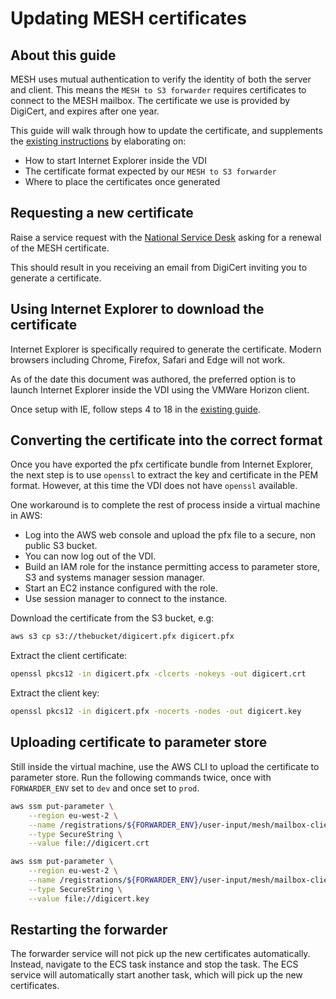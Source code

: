 # Updating MESH certificates

## About this guide

MESH uses mutual authentication to verify the identity of both the server and
client. This means the `MESH to S3 forwarder` requires certificates to connect to
the MESH mailbox. The certificate we use is provided by DigiCert, and expires
after one year.

This guide will walk through how to update the certificate, and supplements the
[existing instructions][1] by elaborating on:

- How to start Internet Explorer inside the VDI
- The certificate format expected by our `MESH to S3 forwarder`
- Where to place the certificates once generated

## Requesting a new certificate

Raise a service request with the [National Service Desk][2] asking for a
renewal of the MESH certificate.

This should result in you receiving an email from DigiCert inviting you to
generate a certificate.

## Using Internet Explorer to download the certificate

Internet Explorer is specifically required to generate the certificate.
Modern browsers including Chrome, Firefox, Safari and Edge will not work.

As of the date this document was authored, the preferred option is to launch
Internet Explorer inside the VDI using the VMWare Horizon client.

Once setup with IE, follow steps 4 to 18 in the [existing guide][1].

## Converting the certificate into the correct format

Once you have exported the pfx certificate bundle from Internet Explorer, the
next step is to use `openssl` to extract the key and certificate in the PEM
format. However, at this time the VDI does not have `openssl` available.

One workaround is to complete the rest of process inside a virtual machine in AWS:
- Log into the AWS web console and upload the pfx file to a secure, non public S3 bucket.
- You can now log out of the VDI.
- Build an IAM role for the instance permitting access to parameter store, S3 and systems manager session manager.
- Start an EC2 instance configured with the role.
- Use session manager to connect to the instance.

Download the certificate from the S3 bucket, e.g:

```bash
aws s3 cp s3://thebucket/digicert.pfx digicert.pfx
```

Extract the client certificate:

```bash
openssl pkcs12 -in digicert.pfx -clcerts -nokeys -out digicert.crt

```

Extract the client key:

```bash
openssl pkcs12 -in digicert.pfx -nocerts -nodes -out digicert.key
```

## Uploading certificate to parameter store

Still inside the virtual machine, use the AWS CLI to upload the certificate to
parameter store. Run the following commands twice, once with `FORWARDER_ENV`
set to `dev` and once set to `prod`.


```bash
aws ssm put-parameter \
    --region eu-west-2 \
    --name /registrations/${FORWARDER_ENV}/user-input/mesh/mailbox-client-cert \
    --type SecureString \
    --value file://digicert.crt
```

```bash
aws ssm put-parameter \
    --region eu-west-2 \
    --name /registrations/${FORWARDER_ENV}/user-input/mesh/mailbox-client-cert-private-key \
    --type SecureString \
    --value file://digicert.key
```

## Restarting the forwarder

The forwarder service will not pick up the new certificates automatically.
Instead, navigate to the ECS task instance and stop the task. The ECS service
will automatically start another task, which will pick up the new certificates.

[1]: https://digital.nhs.uk/services/message-exchange-for-social-care-and-health-mesh/mesh-guidance-hub/certificate-guidance#digicert-certificate-request-access-via-internet-
[2]: https://digital.nhs.uk/services/message-exchange-for-social-care-and-health-mesh#contact
